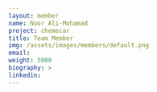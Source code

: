 ```yaml
---
layout: member
name: Noor Ali-Mohamad
project: chemecar
title: Team Member
img: /assets/images/members/default.png
email:
weight: 5000
biography: >
linkedin:
---
```

